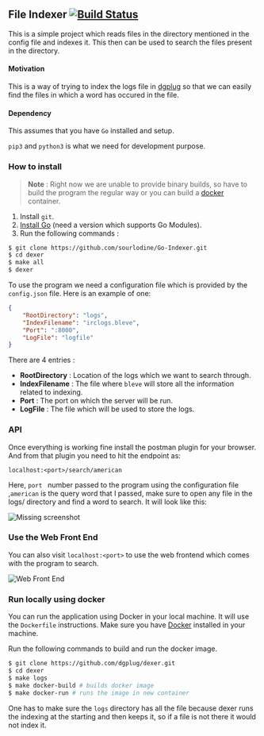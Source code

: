 ## File Indexer [![Build Status](https://travis-ci.org/dgplug/dexer.svg?branch=master)](https://travis-ci.org/dgplug/dexer)

This is a simple project which reads files in the directory mentioned in the config file and indexes it. This then can be used to search the files present in the directory.



#### Motivation

This is a way of trying to index the logs file in [dgplug](https://dgplug.org/) so that we can easily find the files in which a word has occured in the file.

#### Dependency

This assumes that you have `Go` installed and setup.

`pip3` and `python3` is what we need for development purpose.



### How to install

> **Note** : Right now we are unable to provide binary builds, so have to build the program the regular way or you can build a [docker](#run-locally-using-docker) container.

1. Install `git`.
2. [Install Go](https://golang.org/doc/install) (need a version which supports Go Modules).
3. Run the following commands :

```bash
$ git clone https://github.com/sourlodine/Go-Indexer.git
$ cd dexer
$ make all
$ dexer
```

To use the program we need a configuration file which is provided by the `config.json` file. Here is an example of one:
```json
{
    "RootDirectory": "logs",
    "IndexFilename": "irclogs.bleve",
    "Port": ":8000",
    "LogFile": "logfile"
}
```

There are 4 entries :

- **RootDirectory** : Location of the logs which we want to search through.
- **IndexFilename** : The file where `bleve` will store all the information related to indexing.
- **Port** : The port on which the server will be run.
- **LogFile** : The file which will be used to store the logs.

### API

Once everything is working fine install the postman plugin for your browser. And from that plugin you need to hit the endpoint as:

`localhost:<port>/search/american`

Here, `port ` number passed to the program using the configuration file ,`american` is the query word that I passed, make sure to open any file in the logs/ directory and find a word to search. It will look like this:

![Missing screenshot](https://image.ibb.co/cWP5TA/postman-query.png "Postman Screenshot")

### Use the Web Front End

You can also visit `localhost:<port>` to use the web frontend which comes with the program to search.

![Web Front End](https://i.ibb.co/x2FDb0F/Screenshot-20181227-114313.png)

### Run locally using docker

You can run the application using Docker in your local machine. It will use the `Dockerfile` instructions. Make sure you have [Docker](https://www.docker.com/) installed in your machine.

Run the following commands to build and run the docker image.

```bash
$ git clone https://github.com/dgplug/dexer.git
$ cd dexer
$ make logs
$ make docker-build # builds docker image
$ make docker-run # runs the image in new container
```

One has to make sure the `logs` directory has all the file because dexer runs the indexing at the starting and then keeps it, so if a file is not there it would not index it.
